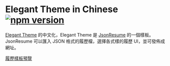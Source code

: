 # Elegant Theme in Chinese [![npm version](https://badge.fury.io/js/jsonresume-theme-elegant-zh-hant.svg)](http://badge.fury.io/js/jsonresume-theme-elegant-zh-hant)

[Elegant Theme](https://github.com/mudassir0909/jsonresume-theme-elegant) 的中文化，Elegant Theme 是 [JsonResume](https://jsonresume.org/) 的一個樣板。
JsonResume 可以匯入 JSON 格式的履歷檔，選擇各式樣的履歷 UI，並可發佈成網址。

[履歷樣板預覽](http://themes.jsonresume.org/elegant-zh-hant)

